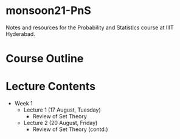 # monsoon21-PnS
Notes and resources for the Probability and Statistics course at IIIT Hyderabad.

# Course Outline

# Lecture Contents
* Week 1
    * Lecture 1 (17 August, Tuesday)
        - Review of Set Theory
    * Lecture 2 (20 August, Friday)
        - Review of Set Theory (contd.)
